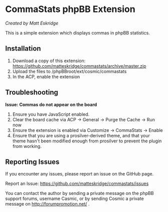 # CommaStats phpBB Extension

*Created by Matt Eskridge*

This is a simple extension which displays commas in phpBB statistics.

## Installation

1. Download a copy of this extension: https://github.com/matteskridge/commastats/archive/master.zip
2. Upload the files to /phpBBroot/ext/cosmic/commastats
3. In the ACP, enable the extension

## Troubleshooting

**Issue: Commas do not appear on the board**

1. Ensure you have JavaScript enabled.
2. Clear the board cache via ACP -> General -> Purge the Cache -> Run now
3. Ensure the extension is enabled via Customize -> CommaStats -> Enable
4. Ensure that you are using a prosilver-derived theme, and that your theme hasn't been modified enough from prosilver to prevent the plugin from working.

## Reporting Issues

If you encounter any issues, please report an issue on the GitHub page.

Report an Issue: https://github.com/matteskridge/commastats/issues

You can contact the author by sending a private message on the phpBB
support forums, username Casmic, or by sending Cosmic a private message
on http://forumpromotion.net/ .